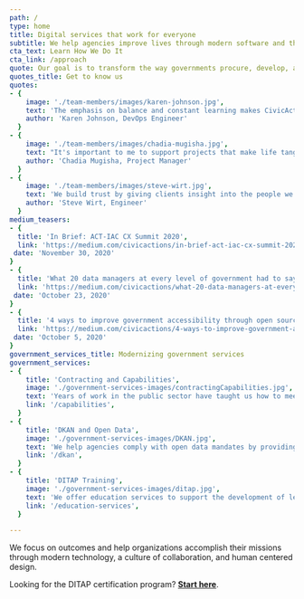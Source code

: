```yaml
---
path: /
type: home
title: Digital services that work for everyone
subtitle: We help agencies improve lives through modern software and thoughtful experiences.
cta_text: Learn How We Do It
cta_link: /approach
quote: Our goal is to transform the way governments procure, develop, and deliver digital services.
quotes_title: Get to know us
quotes:
- {
    image: './team-members/images/karen-johnson.jpg',
    text: 'The emphasis on balance and constant learning makes CivicActions an incredibly fun and engaging community.',
    author: 'Karen Johnson, DevOps Engineer'
  }
- {
    image: './team-members/images/chadia-mugisha.jpg',
    text: "It's important to me to support projects that make life tangibly better for people, and CivicActions is a place where I can do that.",
    author: 'Chadia Mugisha, Project Manager'
  }
- {
    image: './team-members/images/steve-wirt.jpg',
    text: 'We build trust by giving clients insight into the people we are, so they relate to us as humans rather than just contractors.',
    author: 'Steve Wirt, Engineer'
  }
medium_teasers: 
- {
  title: 'In Brief: ACT-IAC CX Summit 2020',
  link: 'https://medium.com/civicactions/in-brief-act-iac-cx-summit-2020-2f6eb62b6f86',
 date: 'November 30, 2020'
}
- {
  title: 'What 20 data managers at every level of government had to say about their work',
  link: 'https://medium.com/civicactions/what-20-data-managers-at-every-level-of-government-had-to-say-about-their-work-6bf1b13e900d',
 date: 'October 23, 2020'
}
- {
  title: '4 ways to improve government accessibility through open source',
  link: 'https://medium.com/civicactions/4-ways-to-improve-government-accessibility-through-open-source-8e20fabc7281',
 date: 'October 5, 2020'
}
government_services_title: Modernizing government services
government_services:
- {
    title: 'Contracting and Capabilities',
    image: './government-services-images/contractingCapabilities.jpg',
    text: 'Years of work in the public sector have taught us how to meet the needs of today’s government.',
    link: '/capabilities',
  }
- {
    title: 'DKAN and Open Data',
    image: './government-services-images/DKAN.jpg',
    text: 'We help agencies comply with open data mandates by providing full-scale DKAN services and support.',
    link: '/dkan',
  }
- {
    title: 'DITAP Training',
    image: './government-services-images/ditap.jpg',
    text: 'We offer education services to support the development of leaders in the Federal acquisition community.',
    link: '/education-services',
  }

---
```

We focus on outcomes and help organizations accomplish their missions through modern technology, a culture of collaboration, and human centered design.

Looking for the DITAP certification program? **[Start here](https://civicactions.com/ditap)**.
